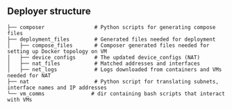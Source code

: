 ## Deployer structure

    ├── composer                # Python scripts for generating compose files
    ├── deployment_files        # Generated files needed for deployment
    │   ├── compose_files       # Composer generated files needed for setting up Docker topology on VM
    │   ├── device_configs      # The updated device_configs (NAT)
    │   ├── nat_files           # Matched addresses and interfaces
    │   ├── net_logs            # Logs downloaded from containers and VMs needed for NAT
    ├── nat                     # Python script for translating subnets, interface names and IP addresses
    └── vm_comms               # dir containing bash scripts that interact with VMs
    